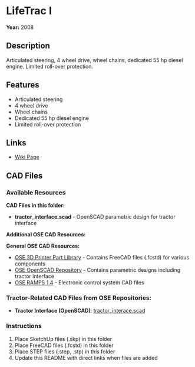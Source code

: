 # LifeTrac I

**Year:** 2008

## Description
Articulated steering, 4 wheel drive, wheel chains, dedicated 55 hp diesel engine. Limited roll-over protection.

## Features
- Articulated steering
- 4 wheel drive
- Wheel chains
- Dedicated 55 hp diesel engine
- Limited roll-over protection

## Links
- [Wiki Page](https://wiki.opensourceecology.org/wiki/LifeTrac_I)

## CAD Files

### Available Resources
**CAD Files in this folder:**
- **tractor_interface.scad** - OpenSCAD parametric design for tractor interface

**Additional OSE CAD Resources:**

**General OSE CAD Resources:**
- [OSE 3D Printer Part Library](https://github.com/OpenSourceEcology/3D-Printer-Part-Library) - Contains FreeCAD files (.fcstd) for various components
- [OSE OpenSCAD Repository](https://github.com/OpenSourceEcology/OpenSCAD) - Contains parametric designs including tractor interface
- [OSE RAMPS 1.4](https://github.com/OpenSourceEcology/RAMPS_1.4) - Electronic control system CAD files

### Tractor-Related CAD Files from OSE Repositories:
- **Tractor Interface (OpenSCAD)**: [tractor_interace.scad](https://raw.githubusercontent.com/OpenSourceEcology/OpenSCAD/c1e08b996b10f4922244565ce13293ec50e64600/tractor_interace.scad)

### Instructions
1. Place SketchUp files (.skp) in this folder
2. Place FreeCAD files (.fcstd) in this folder  
3. Place STEP files (.step, .stp) in this folder
4. Update this README with direct links when files are added